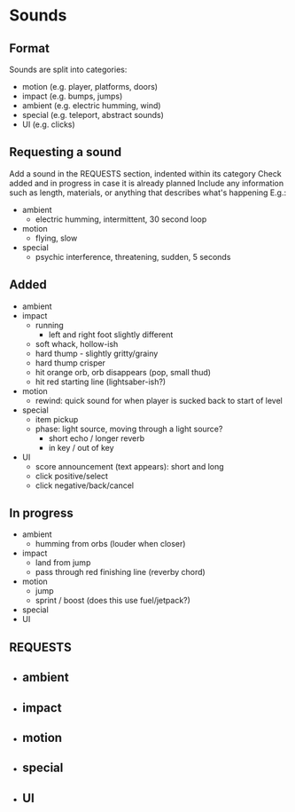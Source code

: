 # Sounds

## Format
Sounds are split into categories:
- motion (e.g. player, platforms, doors)
- impact (e.g. bumps, jumps)
- ambient (e.g. electric humming, wind)
- special (e.g. teleport, abstract sounds)
- UI (e.g. clicks)

## Requesting a sound
Add a sound in the REQUESTS section, indented within its category
Check added and in progress in case it is already planned
Include any information such as length, materials, or anything that describes what's happening
E.g.:
- ambient
    - electric humming, intermittent, 30 second loop
- motion
    - flying, slow
- special
    - psychic interference, threatening, sudden, 5 seconds

## Added
- ambient
- impact
    - running
        - left and right foot slightly different
    - soft whack, hollow-ish
    - hard thump - slightly gritty/grainy
    - hard thump crisper
    - hit orange orb, orb disappears (pop, small thud)
    - hit red starting line (lightsaber-ish?)
- motion
    - rewind: quick sound for when player is sucked back to start of level
- special
    - item pickup
    - phase: light source, moving through a light source?
        - short echo / longer reverb
        - in key / out of key
- UI
    - score announcement (text appears): short and long
    - click positive/select
    - click negative/back/cancel

## In progress
- ambient
    - humming from orbs (louder when closer)
- impact
    - land from jump
    - pass through red finishing line (reverby chord)
- motion
    - jump
    - sprint / boost (does this use fuel/jetpack?)
- special
- UI

## REQUESTS
- ambient
    -
- impact
    -
- motion
    -
- special
    -
- UI
    -

